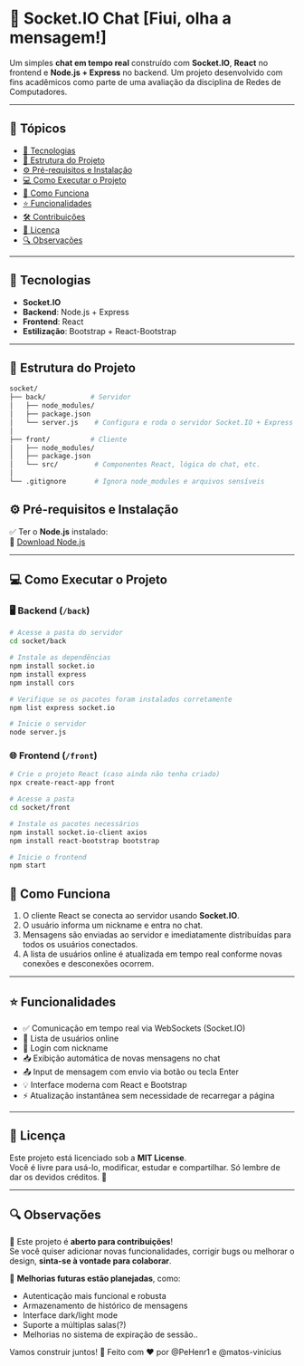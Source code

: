 # 💬 Socket.IO Chat [Fiui, olha a mensagem!]

Um simples **chat em tempo real** construído com **Socket.IO**, **React** no frontend e **Node.js + Express** no backend. Um projeto desenvolvido com fins acadêmicos como parte de uma avaliação da disciplina de Redes de Computadores.

---

## 🚀 Tópicos

- [🔧 Tecnologias](#-tecnologias)
- [📁 Estrutura do Projeto](#-estrutura-do-projeto)
- [⚙️ Pré-requisitos e Instalação](#-pré-requisitos-e-instalação)
- [💻 Como Executar o Projeto](#-como-executar-o-projeto)
- [🧩 Como Funciona](#-como-funciona)
- [⭐ Funcionalidades](#-funcionalidades)
- [🛠️ Contribuições](#️-contribuições)
- [📄 Licença](#-licença)
- [🔍 Observações](#-observações)

---

## 🔧 Tecnologias

- **Socket.IO**
- **Backend**: Node.js + Express
- **Frontend**: React
- **Estilização**: Bootstrap + React-Bootstrap

---

## 📁 Estrutura do Projeto

```bash
socket/
├── back/           # Servidor
│   ├── node_modules/
│   ├── package.json
│   └── server.js    # Configura e roda o servidor Socket.IO + Express
│
├── front/          # Cliente
│   ├── node_modules/
│   ├── package.json
│   └── src/         # Componentes React, lógica do chat, etc.
│
└── .gitignore       # Ignora node_modules e arquivos sensíveis
```


## ⚙️ Pré-requisitos e Instalação

✅ Ter o **Node.js** instalado:  
🔗 [Download Node.js](https://nodejs.org/)

---

## 💻 Como Executar o Projeto

### 🖥 Backend (`/back`)

```bash
# Acesse a pasta do servidor
cd socket/back

# Instale as dependências
npm install socket.io
npm install express
npm install cors

# Verifique se os pacotes foram instalados corretamente
npm list express socket.io

# Inicie o servidor
node server.js
```

### 🌐 Frontend (`/front`)

```bash
# Crie o projeto React (caso ainda não tenha criado)
npx create-react-app front

# Acesse a pasta
cd socket/front

# Instale os pacotes necessários
npm install socket.io-client axios
npm install react-bootstrap bootstrap

# Inicie o frontend
npm start
```

## 🧩 Como Funciona

1. O cliente React se conecta ao servidor usando **Socket.IO**.
2. O usuário informa um nickname e entra no chat.
3. Mensagens são enviadas ao servidor e imediatamente distribuídas para todos os usuários conectados.
4. A lista de usuários online é atualizada em tempo real conforme novas conexões e desconexões ocorrem.

---

## ⭐ Funcionalidades

- ✅ Comunicação em tempo real via WebSockets (Socket.IO)
- 👥 Lista de usuários online
- 🔐 Login com nickname
- 📥 Exibição automática de novas mensagens no chat
- 📤 Input de mensagem com envio via botão ou tecla Enter
- 💡 Interface moderna com React e Bootstrap
- ⚡ Atualização instantânea sem necessidade de recarregar a página

---

## 📄 Licença

Este projeto está licenciado sob a **MIT License**.  
Você é livre para usá-lo, modificar, estudar e compartilhar. Só lembre de dar os devidos créditos. 🤝

---

## 🔍 Observações

💬 Este projeto é **aberto para contribuições**!  
Se você quiser adicionar novas funcionalidades, corrigir bugs ou melhorar o design, **sinta-se à vontade para colaborar**.

🚧 **Melhorias futuras estão planejadas**, como:
- Autenticação mais funcional e robusta
- Armazenamento de histórico de mensagens
- Interface dark/light mode
- Suporte a múltiplas salas(?)
- Melhorias no sistema de expiração de sessão..

Vamos construir juntos! 🙌
Feito com ❤️ por @PeHenr1 e @matos-vinicius